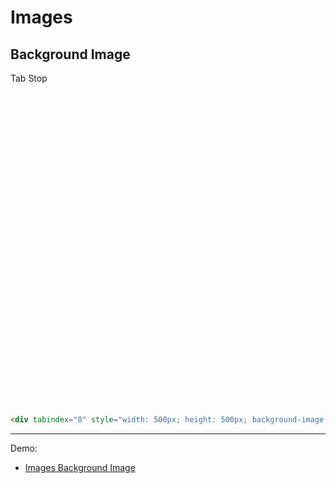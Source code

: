 # Images

## Background Image

<div tabindex="0">Tab Stop</div>

<div tabindex="0" style="width: 500px; height: 500px; background-image: url('/static/images/monitor_november_cover_2019.gif');"></div>

<br>

``` html
<div tabindex="0" style="width: 500px; height: 500px; background-image: url('/static/images/monitor_november_cover_2019.gif');"></div>
```

---

Demo:

- [Images Background Image](/accessibility-crash-course/demo/image-bg)
